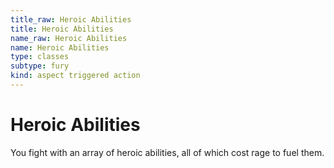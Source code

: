 ```yaml
---
title_raw: Heroic Abilities
title: Heroic Abilities
name_raw: Heroic Abilities
name: Heroic Abilities
type: classes
subtype: fury
kind: aspect triggered action
---
```


# Heroic Abilities

You fight with an array of heroic abilities, all of which cost rage to fuel them.
